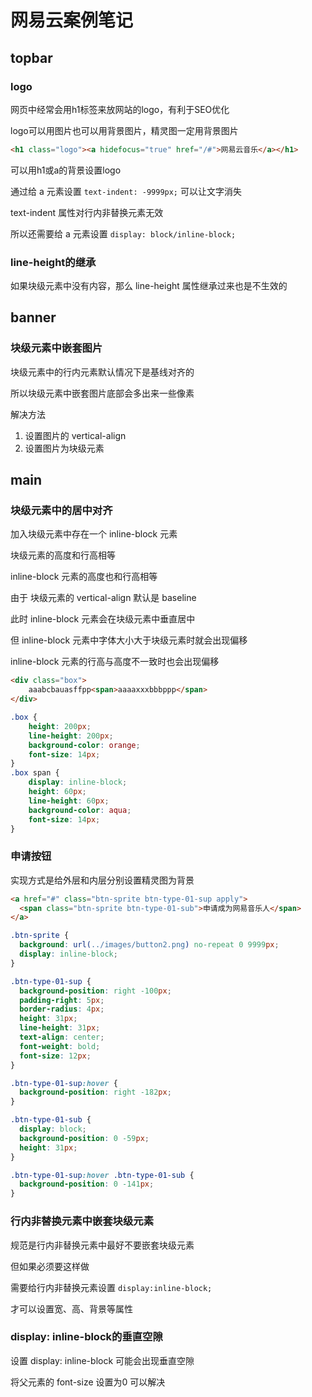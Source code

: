 # 网易云案例笔记

## topbar

### logo

网页中经常会用h1标签来放网站的logo，有利于SEO优化

logo可以用图片也可以用背景图片，精灵图一定用背景图片

```html
<h1 class="logo"><a hidefocus="true" href="/#">网易云音乐</a></h1>
```

可以用h1或a的背景设置logo

通过给 a 元素设置 `text-indent: -9999px;` 可以让文字消失

text-indent 属性对行内非替换元素无效

所以还需要给 a 元素设置 `display: block/inline-block;`

### line-height的继承

如果块级元素中没有内容，那么 line-height 属性继承过来也是不生效的

## banner

### 块级元素中嵌套图片

块级元素中的行内元素默认情况下是基线对齐的

所以块级元素中嵌套图片底部会多出来一些像素

解决方法

1. 设置图片的 vertical-align
2. 设置图片为块级元素

## main

### 块级元素中的居中对齐

加入块级元素中存在一个 inline-block 元素

块级元素的高度和行高相等

inline-block 元素的高度也和行高相等

由于 块级元素的 vertical-align 默认是 baseline

此时 inline-block 元素会在块级元素中垂直居中

但 inline-block 元素中字体大小大于块级元素时就会出现偏移

inline-block 元素的行高与高度不一致时也会出现偏移

```html
<div class="box">
	aaabcbauasffpp<span>aaaaxxxbbbppp</span>
</div>
```

```css
.box {
    height: 200px;
    line-height: 200px;
    background-color: orange;
    font-size: 14px;
}
.box span {
    display: inline-block;
    height: 60px;
    line-height: 60px;
    background-color: aqua;
    font-size: 14px;
}
```

### 申请按钮

实现方式是给外层和内层分别设置精灵图为背景

```html
<a href="#" class="btn-sprite btn-type-01-sup apply">
  <span class="btn-sprite btn-type-01-sub">申请成为网易音乐人</span>
</a>
```

```css
.btn-sprite {
  background: url(../images/button2.png) no-repeat 0 9999px;
  display: inline-block;
}

.btn-type-01-sup {
  background-position: right -100px;
  padding-right: 5px;
  border-radius: 4px;
  height: 31px;
  line-height: 31px;
  text-align: center;
  font-weight: bold;
  font-size: 12px;
}

.btn-type-01-sup:hover {
  background-position: right -182px;
}

.btn-type-01-sub {
  display: block;
  background-position: 0 -59px;
  height: 31px;
}

.btn-type-01-sup:hover .btn-type-01-sub {
  background-position: 0 -141px;
}
```

### 行内非替换元素中嵌套块级元素

规范是行内非替换元素中最好不要嵌套块级元素

但如果必须要这样做

需要给行内非替换元素设置 `display:inline-block;`

才可以设置宽、高、背景等属性

### display: inline-block的垂直空隙

设置 display: inline-block 可能会出现垂直空隙

将父元素的 font-size 设置为0 可以解决
